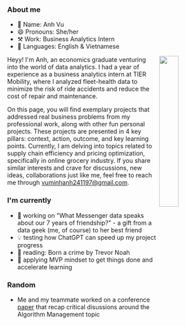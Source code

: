 ### About me
- 👤 Name: Anh Vu
- 😄 Pronouns: She/her
- ⚒️ Work: Business Analytics Intern
- 📣 Languages: English & Vietnamese

<img align="right" width="30%" height="30%" src="https://github.com/minhanhvu/minhanhvu/assets/87383756/0eeb5b5c-6a2c-4d6a-8ada-c7b329b88e21">

Heyy! I'm Anh, an economics graduate venturing into the world of data analytics. I had a year of experience as a business analytics intern at TIER Mobility, where I analyzed fleet-health data to minimize the risk of ride accidents and reduce the cost of repair and maintenance. 

On this page, you will find exemplary projects that addressed real business problems from my professional work, along with other fun personal projects. These projects are presented in 4 key pillars: context, action, outcome, and key learning points. Currently, I am delving into topics related to supply chain efficiency and pricing optimization, specifically in online grocery industry. If you share similar interests and crave for discussions, new ideas, collaborations just like me, feel free to reach me through vuminhanh241197@gmail.com.

### I'm currently 
- 🔭 working on "What Messenger data speaks about our 7 years of friendship?" - a gift from a data geek (me, of course) to her best friend 
- 💡 testing how ChatGPT can speed up my project progress
- 🌱 reading: Born a crime by Trevor Noah
- 👯 applying MVP mindset to get things done and accelerate learning

### Random
- Me and my teammate worked on a conference [paper](https://aisel.aisnet.org/icis2022/is_futureofwork/is_futureofwork/9/) that recap critical disussions around the Algorithm Management topic 



